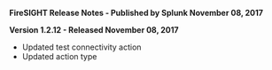 **FireSIGHT Release Notes - Published by Splunk November 08, 2017**


**Version 1.2.12 - Released November 08, 2017**

* Updated test connectivity action
* Updated action type
